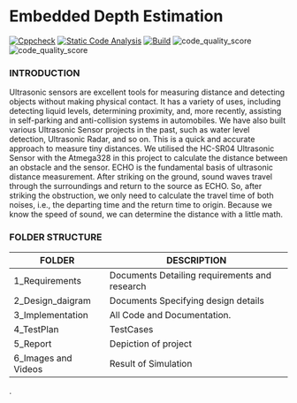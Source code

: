 # Embedded Depth Estimation
[![Cppcheck](https://github.com/SavithaPechimuthu/M2-EmbSys/actions/workflows/c-cpp.yml/badge.svg)](https://github.com/SavithaPechimuthu/M2-EmbSys/actions/workflows/c-cpp.yml)
[![Static Code Analysis](https://github.com/SavithaPechimuthu/M2-EmbSys/actions/workflows/static.yml/badge.svg)](https://github.com/SavithaPechimuthu/M2-EmbSys/actions/workflows/static.yml)
[![Build](https://github.com/SavithaPechimuthu/M2-EmbSys/actions/workflows/Build.yml/badge.svg)](https://github.com/SavithaPechimuthu/M2-EmbSys/actions/workflows/Build.yml)
![code_quality_score](https://api.codiga.io/project/31602/score/svg)
![code_quality_score](https://api.codiga.io/project/31602/status/svg)

### INTRODUCTION
Ultrasonic sensors are excellent tools for measuring distance and detecting objects without making physical contact. It has a variety of uses, including detecting liquid levels, determining proximity, and, more recently, assisting in self-parking and anti-collision systems in automobiles. We have also built various Ultrasonic Sensor projects in the past, such as water level detection, Ultrasonic Radar, and so on. This is a quick and accurate approach to measure tiny distances. We utilised the HC-SR04 Ultrasonic Sensor with the Atmega328 in this project to calculate the distance between an obstacle and the sensor. ECHO is the fundamental basis of ultrasonic distance measurement. After striking on the ground, sound waves travel through the surroundings and return to the source as ECHO. So, after striking the obstruction, we only need to calculate the travel time of both noises, i.e., the departing time and the return time to origin. Because we know the speed of sound, we can determine the distance with a little math.
### FOLDER STRUCTURE
| FOLDER | DESCRIPTION | 
 | -- | ----------- | 
 | 1_Requirements | Documents Detailing requirements and research | 
 | 2_Design_daigram | Documents Specifying design details | 
 | 3_Implementation | All Code and Documentation. | 
 | 4_TestPlan | TestCases | 
 | 5_Report | Depiction of project | 
 | 6_Images and Videos | Result of Simulation | 

.
